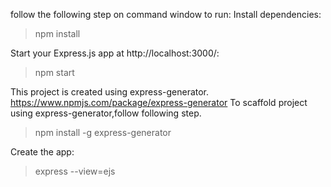 follow the following step on command window to run:
Install dependencies:

> npm install

Start your Express.js app at http://localhost:3000/:

> npm start


This project is created using express-generator. https://www.npmjs.com/package/express-generator
To scaffold project using express-generator,follow following step.

> npm install -g express-generator

Create the app:

> express --view=ejs

